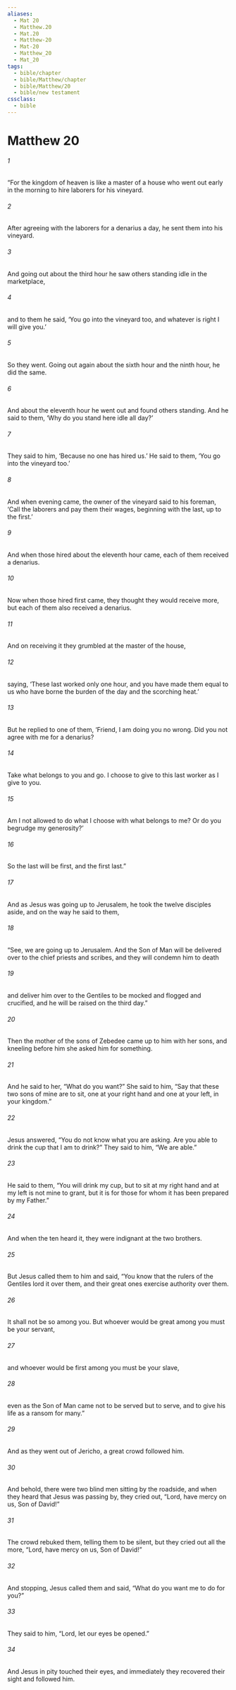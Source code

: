 ```yaml
---
aliases:
  - Mat 20
  - Matthew.20
  - Mat.20
  - Matthew-20
  - Mat-20
  - Matthew_20
  - Mat_20
tags:
  - bible/chapter
  - bible/Matthew/chapter
  - bible/Matthew/20
  - bible/new testament
cssclass:
  - bible
---
```


# Matthew 20

###### 1
“For the kingdom of heaven is like a master of a house who went out early in the morning to hire laborers for his vineyard.
###### 2
After agreeing with the laborers for a denarius  a day, he sent them into his vineyard.
###### 3
And going out about the third hour he saw others standing idle in the marketplace,
###### 4
and to them he said, ‘You go into the vineyard too, and whatever is right I will give you.’
###### 5
So they went. Going out again about the sixth hour and the ninth hour, he did the same.
###### 6
And about the eleventh hour he went out and found others standing. And he said to them, ‘Why do you stand here idle all day?’
###### 7
They said to him, ‘Because no one has hired us.’ He said to them, ‘You go into the vineyard too.’
###### 8
And when evening came, the owner of the vineyard said to his foreman, ‘Call the laborers and pay them their wages, beginning with the last, up to the first.’
###### 9
And when those hired about the eleventh hour came, each of them received a denarius.
###### 10
Now when those hired first came, they thought they would receive more, but each of them also received a denarius.
###### 11
And on receiving it they grumbled at the master of the house,
###### 12
saying, ‘These last worked only one hour, and you have made them equal to us who have borne the burden of the day and the scorching heat.’
###### 13
But he replied to one of them, ‘Friend, I am doing you no wrong. Did you not agree with me for a denarius?
###### 14
Take what belongs to you and go. I choose to give to this last worker as I give to you.
###### 15
Am I not allowed to do what I choose with what belongs to me? Or do you begrudge my generosity?’
###### 16
So the last will be first, and the first last.”
###### 17
And as Jesus was going up to Jerusalem, he took the twelve disciples aside, and on the way he said to them,
###### 18
“See, we are going up to Jerusalem. And the Son of Man will be delivered over to the chief priests and scribes, and they will condemn him to death
###### 19
and deliver him over to the Gentiles to be mocked and flogged and crucified, and he will be raised on the third day.”
###### 20
Then the mother of the sons of Zebedee came up to him with her sons, and kneeling before him she asked him for something.
###### 21
And he said to her, “What do you want?” She said to him, “Say that these two sons of mine are to sit, one at your right hand and one at your left, in your kingdom.”
###### 22
Jesus answered, “You do not know what you are asking. Are you able to drink the cup that I am to drink?” They said to him, “We are able.”
###### 23
He said to them, “You will drink my cup, but to sit at my right hand and at my left is not mine to grant, but it is for those for whom it has been prepared by my Father.”
###### 24
And when the ten heard it, they were indignant at the two brothers.
###### 25
But Jesus called them to him and said, “You know that the rulers of the Gentiles lord it over them, and their great ones exercise authority over them.
###### 26
It shall not be so among you. But whoever would be great among you must be your servant,
###### 27
and whoever would be first among you must be your slave,
###### 28
even as the Son of Man came not to be served but to serve, and to give his life as a ransom for many.”
###### 29
And as they went out of Jericho, a great crowd followed him.
###### 30
And behold, there were two blind men sitting by the roadside, and when they heard that Jesus was passing by, they cried out, “Lord, have mercy on us, Son of David!”
###### 31
The crowd rebuked them, telling them to be silent, but they cried out all the more, “Lord, have mercy on us, Son of David!”
###### 32
And stopping, Jesus called them and said, “What do you want me to do for you?”
###### 33
They said to him, “Lord, let our eyes be opened.”
###### 34
And Jesus in pity touched their eyes, and immediately they recovered their sight and followed him.


